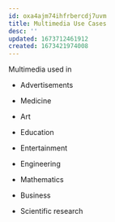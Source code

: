 ```yaml
---
id: oxa4ajm74ihfrbercdj7uvm
title: Multimedia Use Cases
desc: ''
updated: 1673712461912
created: 1673421974008
---
```


Multimedia used in


-   Advertisements

-   Medicine

-   Art

-   Education

-   Entertainment

-   Engineering

-   Mathematics

-   Business

-   Scientific research
